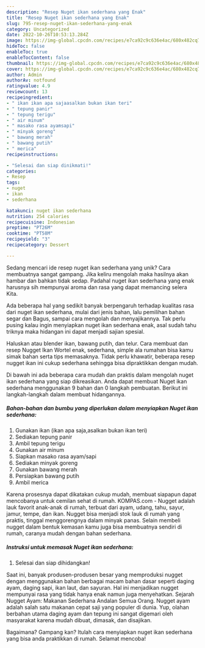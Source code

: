```yaml
---
description: "Resep Nuget ikan sederhana yang Enak"
title: "Resep Nuget ikan sederhana yang Enak"
slug: 795-resep-nuget-ikan-sederhana-yang-enak
category: Uncategorized
date: 2022-10-26T10:53:13.284Z
image: https://img-global.cpcdn.com/recipes/e7ca92c9c636e4ac/680x482cq70/nuget-ikan-sederhana-foto-resep-utama.jpg
hideToc: false
enableToc: true
enableTocContent: false
thumbnail: https://img-global.cpcdn.com/recipes/e7ca92c9c636e4ac/680x482cq70/nuget-ikan-sederhana-foto-resep-utama.jpg
cover: https://img-global.cpcdn.com/recipes/e7ca92c9c636e4ac/680x482cq70/nuget-ikan-sederhana-foto-resep-utama.jpg
author: Admin
authorAv: notfound
ratingvalue: 4.9
reviewcount: 13
recipeingredient:
- " ikan ikan apa sajaasalkan bukan ikan teri"
- " tepung panir"
- " tepung terigu"
- " air minum"
- " masako rasa ayamsapi"
- " minyak goreng"
- " bawang merah"
- " bawang putih"
- " merica"
recipeinstructions:

- "Selesai dan siap dinikmati!"
categories:
- Resep
tags:
- nuget
- ikan
- sederhana

katakunci: nuget ikan sederhana 
nutrition: 254 calories
recipecuisine: Indonesian
preptime: "PT26M"
cooktime: "PT58M"
recipeyield: "3"
recipecategory: Dessert

---
```





Sedang mencari ide resep nuget ikan sederhana yang unik? Cara membuatnya sangat gampang. Jika keliru mengolah maka hasilnya akan hambar dan bahkan tidak sedap. Padahal nuget ikan sederhana yang enak harusnya sih mempunyai aroma dan rasa yang dapat memancing selera Kita.





Ada beberapa hal yang sedikit banyak berpengaruh terhadap kualitas rasa dari nuget ikan sederhana, mulai dari jenis bahan, lalu pemilihan bahan segar dan Bagus, sampai cara mengolah dan menyajikannya. Tak perlu pusing kalau ingin menyiapkan nuget ikan sederhana enak,      asal sudah tahu triknya maka hidangan ini dapat menjadi sajian spesial.














Haluskan atau blender ikan, bawang putih, dan telur. Cara membuat dan resep Nugget Ikan Wortel enak, sederhana, simple ala rumahan bisa kamu simak bahan serta tips memasaknya. Tidak perlu khawatir, beberapa resep nugget ikan ini cukup sederhana sehingga bisa dipraktikkan dengan mudah.






Di bawah ini ada beberapa cara mudah dan praktis dalam mengolah nuget ikan sederhana yang siap dikreasikan. Anda dapat membuat Nuget ikan sederhana menggunakan 9 bahan dan 0 langkah pembuatan. Berikut ini langkah-langkah dalam membuat hidangannya.

<!--inarticleads1-->

##### Bahan-bahan dan bumbu yang diperlukan dalam menyiapkan Nuget ikan sederhana:

1. Gunakan  ikan (ikan apa saja,asalkan bukan ikan teri)
1. Sediakan  tepung panir
1. Ambil  tepung terigu
1. Gunakan  air minum
1. Siapkan  masako rasa ayam/sapi
1. Sediakan  minyak goreng
1. Gunakan  bawang merah
1. Persiapkan  bawang putih
1. Ambil  merica


Karena prosesnya dapat dikatakan cukup mudah, membuat siapapun dapat mencobanya untuk cemilan sehat di rumah. KOMPAS.com - Nugget adalah lauk favorit anak-anak di rumah, terbuat dari ayam, udang, tahu, sayur, jamur, tempe, dan ikan. Nugget bisa menjadi stok lauk di rumah yang praktis, tinggal menggorengnya dalam minyak panas. Selain membeli nugget dalam bentuk kemasan kamu juga bisa membuatnya sendiri di rumah, caranya mudah dengan bahan sederhana. 

<!--inarticleads2-->

##### Instruksi untuk memasak Nuget ikan sederhana:


1. Selesai dan siap dihidangkan!

Saat ini, banyak produsen-produsen besar yang memproduksi nugget dengan menggunakan bahan berbagai macam bahan dasar seperti daging ayam, daging sapi, ikan laut, dan sayuran. Hal ini menjadikan nugget mempunyai rasa yang tidak hanya enak namun juga menyehatkan. Sejarah Nugget Ayam: Makanan Sederhana Andalan Semua Orang. Nugget ayam adalah salah satu makanan cepat saji yang populer di dunia. Yup, olahan berbahan utama daging ayam dan tepung ini sangat digemari oleh masyarakat karena mudah dibuat, dimasak, dan disajikan. 

Bagaimana? Gampang kan? Itulah cara menyiapkan nuget ikan sederhana yang bisa anda praktikkan di rumah. Selamat mencoba!
